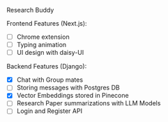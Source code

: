 Research Buddy

Frontend Features (Next.js):

- [ ] Chrome extension
- [ ] Typing animation
- [ ] UI design with daisy-UI

Backend Features (Django):

- [x] Chat with Group mates
- [ ] Storing messages with Postgres DB
- [x] Vector Embeddings stored in Pinecone
- [ ] Research Paper summarizations with LLM Models
- [ ] Login and Register API
